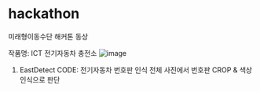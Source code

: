# hackathon
미래형이동수단 해커톤 동상

작품명: ICT 전기자동차 충전소
![image](https://github.com/yewonelectronic/hackathon/assets/127283625/7b8ae316-f3b2-42a0-b640-da8b50600574)

1. EastDetect CODE: 전기자동차 번호판 인식
   전체 사진에서 번호판 CROP & 색상인식으로 판단
